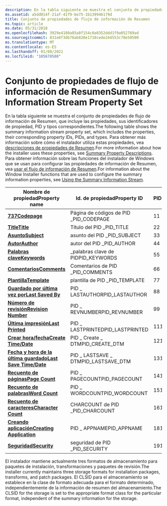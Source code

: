 ```yaml
---
description: En la tabla siguiente se muestra el conjunto de propiedades de flujo de información de Resumen, que incluye las propiedades, sus identificadores de propiedad, PID y tipos correspondientes.
ms.assetid: a5dd014f-21af-41f9-be75-1b139946179d
title: Conjunto de propiedades de flujo de información de Resumen
ms.topic: article
ms.date: 05/31/2018
ms.openlocfilehash: 3929e4180a85a8f154c0a0352ddd1f9a052769ad
ms.sourcegitcommit: 831e8f3db78ab820e1710cede244553c70e50500
ms.translationtype: MT
ms.contentlocale: es-ES
ms.lasthandoff: 01/08/2021
ms.locfileid: "105678588"
---
```

# <a name="summary-information-stream-property-set"></a><span data-ttu-id="d74b0-103">Conjunto de propiedades de flujo de información de Resumen</span><span class="sxs-lookup"><span data-stu-id="d74b0-103">Summary Information Stream Property Set</span></span>

<span data-ttu-id="d74b0-104">En la tabla siguiente se muestra el conjunto de propiedades de flujo de información de Resumen, que incluye las propiedades, sus identificadores de propiedad, PID y tipos correspondientes.</span><span class="sxs-lookup"><span data-stu-id="d74b0-104">The following table shows the summary information stream property set, which includes the properties, their corresponding property IDs, PIDs, and types.</span></span> <span data-ttu-id="d74b0-105">Para obtener más información sobre cómo el instalador utiliza estas propiedades, vea [descripciones de propiedades de Resumen](summary-property-descriptions.md).</span><span class="sxs-lookup"><span data-stu-id="d74b0-105">For more information about how the installer uses these properties, see [Summary Property Descriptions](summary-property-descriptions.md).</span></span> <span data-ttu-id="d74b0-106">Para obtener información sobre las funciones del instalador de Windows que se usan para configurar las propiedades de información de Resumen, vea [usar el flujo de información de Resumen](using-the-summary-information-stream.md).</span><span class="sxs-lookup"><span data-stu-id="d74b0-106">For information about the Window Installer functions that are used to configure the summary information properties, see [Using the Summary Information Stream](using-the-summary-information-stream.md).</span></span>



| <span data-ttu-id="d74b0-107">Nombre de propiedad</span><span class="sxs-lookup"><span data-stu-id="d74b0-107">Property name</span></span>                                                | <span data-ttu-id="d74b0-108">Id. de propiedad</span><span class="sxs-lookup"><span data-stu-id="d74b0-108">Property ID</span></span>        | <span data-ttu-id="d74b0-109">PID</span><span class="sxs-lookup"><span data-stu-id="d74b0-109">PID</span></span> | <span data-ttu-id="d74b0-110">Tipo</span><span class="sxs-lookup"><span data-stu-id="d74b0-110">Type</span></span>         |
|--------------------------------------------------------------|--------------------|-----|--------------|
| [<span data-ttu-id="d74b0-111">**737**</span><span class="sxs-lookup"><span data-stu-id="d74b0-111">**Codepage**</span></span>](codepage-summary.md)                         | <span data-ttu-id="d74b0-112">Página de códigos de PID \_</span><span class="sxs-lookup"><span data-stu-id="d74b0-112">PID\_CODEPAGE</span></span>      | <span data-ttu-id="d74b0-113">1</span><span class="sxs-lookup"><span data-stu-id="d74b0-113">1</span></span>   | <span data-ttu-id="d74b0-114">I2 de VT \_</span><span class="sxs-lookup"><span data-stu-id="d74b0-114">VT\_I2</span></span>       |
| [<span data-ttu-id="d74b0-115">**Title**</span><span class="sxs-lookup"><span data-stu-id="d74b0-115">**Title**</span></span>](title-summary.md)                               | <span data-ttu-id="d74b0-116">Título del PID \_</span><span class="sxs-lookup"><span data-stu-id="d74b0-116">PID\_TITLE</span></span>         | <span data-ttu-id="d74b0-117">2</span><span class="sxs-lookup"><span data-stu-id="d74b0-117">2</span></span>   | <span data-ttu-id="d74b0-118">VT \_ LPSTR</span><span class="sxs-lookup"><span data-stu-id="d74b0-118">VT\_LPSTR</span></span>    |
| [<span data-ttu-id="d74b0-119">**Asunto**</span><span class="sxs-lookup"><span data-stu-id="d74b0-119">**Subject**</span></span>](subject-summary.md)                           | <span data-ttu-id="d74b0-120">asunto del PID \_</span><span class="sxs-lookup"><span data-stu-id="d74b0-120">PID\_SUBJECT</span></span>       | <span data-ttu-id="d74b0-121">3</span><span class="sxs-lookup"><span data-stu-id="d74b0-121">3</span></span>   | <span data-ttu-id="d74b0-122">VT \_ LPSTR</span><span class="sxs-lookup"><span data-stu-id="d74b0-122">VT\_LPSTR</span></span>    |
| [<span data-ttu-id="d74b0-123">**Autor**</span><span class="sxs-lookup"><span data-stu-id="d74b0-123">**Author**</span></span>](author-summary.md)                             | <span data-ttu-id="d74b0-124">autor del PID \_</span><span class="sxs-lookup"><span data-stu-id="d74b0-124">PID\_AUTHOR</span></span>        | <span data-ttu-id="d74b0-125">4</span><span class="sxs-lookup"><span data-stu-id="d74b0-125">4</span></span>   | <span data-ttu-id="d74b0-126">VT \_ LPSTR</span><span class="sxs-lookup"><span data-stu-id="d74b0-126">VT\_LPSTR</span></span>    |
| [<span data-ttu-id="d74b0-127">**Palabras clave**</span><span class="sxs-lookup"><span data-stu-id="d74b0-127">**Keywords**</span></span>](keywords-summary.md)                         | <span data-ttu-id="d74b0-128">\_palabras clave de PID</span><span class="sxs-lookup"><span data-stu-id="d74b0-128">PID\_KEYWORDS</span></span>      | <span data-ttu-id="d74b0-129">5</span><span class="sxs-lookup"><span data-stu-id="d74b0-129">5</span></span>   | <span data-ttu-id="d74b0-130">VT \_ LPSTR</span><span class="sxs-lookup"><span data-stu-id="d74b0-130">VT\_LPSTR</span></span>    |
| [<span data-ttu-id="d74b0-131">**Comentarios**</span><span class="sxs-lookup"><span data-stu-id="d74b0-131">**Comments**</span></span>](comments-summary.md)                         | <span data-ttu-id="d74b0-132">Comentarios de PID \_</span><span class="sxs-lookup"><span data-stu-id="d74b0-132">PID\_COMMENTS</span></span>      | <span data-ttu-id="d74b0-133">6</span><span class="sxs-lookup"><span data-stu-id="d74b0-133">6</span></span>   | <span data-ttu-id="d74b0-134">VT \_ LPSTR</span><span class="sxs-lookup"><span data-stu-id="d74b0-134">VT\_LPSTR</span></span>    |
| [<span data-ttu-id="d74b0-135">**Plantilla**</span><span class="sxs-lookup"><span data-stu-id="d74b0-135">**Template**</span></span>](template-summary.md)                         | <span data-ttu-id="d74b0-136">plantilla de PID \_</span><span class="sxs-lookup"><span data-stu-id="d74b0-136">PID\_TEMPLATE</span></span>      | <span data-ttu-id="d74b0-137">7</span><span class="sxs-lookup"><span data-stu-id="d74b0-137">7</span></span>   | <span data-ttu-id="d74b0-138">VT \_ LPSTR</span><span class="sxs-lookup"><span data-stu-id="d74b0-138">VT\_LPSTR</span></span>    |
| [<span data-ttu-id="d74b0-139">**Guardado por última vez por**</span><span class="sxs-lookup"><span data-stu-id="d74b0-139">**Last Saved By**</span></span>](last-saved-by-summary.md)               | <span data-ttu-id="d74b0-140">PID \_ LASTAUTHOR</span><span class="sxs-lookup"><span data-stu-id="d74b0-140">PID\_LASTAUTHOR</span></span>    | <span data-ttu-id="d74b0-141">8</span><span class="sxs-lookup"><span data-stu-id="d74b0-141">8</span></span>   | <span data-ttu-id="d74b0-142">VT \_ LPSTR</span><span class="sxs-lookup"><span data-stu-id="d74b0-142">VT\_LPSTR</span></span>    |
| [<span data-ttu-id="d74b0-143">**Número de revisión**</span><span class="sxs-lookup"><span data-stu-id="d74b0-143">**Revision Number**</span></span>](revision-number-summary.md)           | <span data-ttu-id="d74b0-144">PID \_ REVNUMBER</span><span class="sxs-lookup"><span data-stu-id="d74b0-144">PID\_REVNUMBER</span></span>     | <span data-ttu-id="d74b0-145">9</span><span class="sxs-lookup"><span data-stu-id="d74b0-145">9</span></span>   | <span data-ttu-id="d74b0-146">VT \_ LPSTR</span><span class="sxs-lookup"><span data-stu-id="d74b0-146">VT\_LPSTR</span></span>    |
| [<span data-ttu-id="d74b0-147">**Última impresión**</span><span class="sxs-lookup"><span data-stu-id="d74b0-147">**Last Printed**</span></span>](last-printed-summary.md)                 | <span data-ttu-id="d74b0-148">PID \_ LASTPRINTED</span><span class="sxs-lookup"><span data-stu-id="d74b0-148">PID\_LASTPRINTED</span></span>   | <span data-ttu-id="d74b0-149">11</span><span class="sxs-lookup"><span data-stu-id="d74b0-149">11</span></span>  | <span data-ttu-id="d74b0-150">VT \_ FILETIME</span><span class="sxs-lookup"><span data-stu-id="d74b0-150">VT\_FILETIME</span></span> |
| [<span data-ttu-id="d74b0-151">**Crear hora/fecha**</span><span class="sxs-lookup"><span data-stu-id="d74b0-151">**Create Time/Date**</span></span>](create-time-date-summary.md)         | <span data-ttu-id="d74b0-152">PID \_ Create \_ DTM</span><span class="sxs-lookup"><span data-stu-id="d74b0-152">PID\_CREATE\_DTM</span></span>   | <span data-ttu-id="d74b0-153">12</span><span class="sxs-lookup"><span data-stu-id="d74b0-153">12</span></span>  | <span data-ttu-id="d74b0-154">VT \_ FILETIME</span><span class="sxs-lookup"><span data-stu-id="d74b0-154">VT\_FILETIME</span></span> |
| [<span data-ttu-id="d74b0-155">**Fecha y hora de la última guardado**</span><span class="sxs-lookup"><span data-stu-id="d74b0-155">**Last Save Time/Date**</span></span>](last-saved-time-date-summary.md)  | <span data-ttu-id="d74b0-156">PID \_ LASTSAVE \_ DTM</span><span class="sxs-lookup"><span data-stu-id="d74b0-156">PID\_LASTSAVE\_DTM</span></span> | <span data-ttu-id="d74b0-157">13</span><span class="sxs-lookup"><span data-stu-id="d74b0-157">13</span></span>  | <span data-ttu-id="d74b0-158">VT \_ FILETIME</span><span class="sxs-lookup"><span data-stu-id="d74b0-158">VT\_FILETIME</span></span> |
| [<span data-ttu-id="d74b0-159">**Recuento de páginas**</span><span class="sxs-lookup"><span data-stu-id="d74b0-159">**Page Count**</span></span>](page-count-summary.md)                     | <span data-ttu-id="d74b0-160">PID \_ PAGECOUNT</span><span class="sxs-lookup"><span data-stu-id="d74b0-160">PID\_PAGECOUNT</span></span>     | <span data-ttu-id="d74b0-161">14</span><span class="sxs-lookup"><span data-stu-id="d74b0-161">14</span></span>  | <span data-ttu-id="d74b0-162">VT \_ I4</span><span class="sxs-lookup"><span data-stu-id="d74b0-162">VT\_I4</span></span>       |
| [<span data-ttu-id="d74b0-163">**Recuento de palabras**</span><span class="sxs-lookup"><span data-stu-id="d74b0-163">**Word Count**</span></span>](word-count-summary.md)                     | <span data-ttu-id="d74b0-164">PID \_ WORDCOUNT</span><span class="sxs-lookup"><span data-stu-id="d74b0-164">PID\_WORDCOUNT</span></span>     | <span data-ttu-id="d74b0-165">15</span><span class="sxs-lookup"><span data-stu-id="d74b0-165">15</span></span>  | <span data-ttu-id="d74b0-166">VT \_ I4</span><span class="sxs-lookup"><span data-stu-id="d74b0-166">VT\_I4</span></span>       |
| [<span data-ttu-id="d74b0-167">**Recuento de caracteres**</span><span class="sxs-lookup"><span data-stu-id="d74b0-167">**Character Count**</span></span>](character-count-summary.md)           | <span data-ttu-id="d74b0-168">CHARCOUNT de PID \_</span><span class="sxs-lookup"><span data-stu-id="d74b0-168">PID\_CHARCOUNT</span></span>     | <span data-ttu-id="d74b0-169">16</span><span class="sxs-lookup"><span data-stu-id="d74b0-169">16</span></span>  | <span data-ttu-id="d74b0-170">VT \_ I4</span><span class="sxs-lookup"><span data-stu-id="d74b0-170">VT\_I4</span></span>       |
| [<span data-ttu-id="d74b0-171">**Creando aplicación**</span><span class="sxs-lookup"><span data-stu-id="d74b0-171">**Creating Application**</span></span>](creating-application-summary.md) | <span data-ttu-id="d74b0-172">PID \_ APPNAME</span><span class="sxs-lookup"><span data-stu-id="d74b0-172">PID\_APPNAME</span></span>       | <span data-ttu-id="d74b0-173">18</span><span class="sxs-lookup"><span data-stu-id="d74b0-173">18</span></span>  | <span data-ttu-id="d74b0-174">VT \_ LPSTR</span><span class="sxs-lookup"><span data-stu-id="d74b0-174">VT\_LPSTR</span></span>    |
| [<span data-ttu-id="d74b0-175">**Seguridad**</span><span class="sxs-lookup"><span data-stu-id="d74b0-175">**Security**</span></span>](security-summary.md)                         | <span data-ttu-id="d74b0-176">seguridad de PID \_</span><span class="sxs-lookup"><span data-stu-id="d74b0-176">PID\_SECURITY</span></span>      | <span data-ttu-id="d74b0-177">19</span><span class="sxs-lookup"><span data-stu-id="d74b0-177">19</span></span>  | <span data-ttu-id="d74b0-178">VT \_ I4</span><span class="sxs-lookup"><span data-stu-id="d74b0-178">VT\_I4</span></span>       |



 

<span data-ttu-id="d74b0-179">El instalador mantiene actualmente tres formatos de almacenamiento para paquetes de instalación, transformaciones y paquetes de revisión.</span><span class="sxs-lookup"><span data-stu-id="d74b0-179">The installer currently maintains three storage formats for installation packages, transforms, and patch packages.</span></span> <span data-ttu-id="d74b0-180">El CLSID para el almacenamiento se establece en la clase de formato adecuada para el formato determinado, independientemente de la información de resumen del almacenamiento.</span><span class="sxs-lookup"><span data-stu-id="d74b0-180">The CLSID for the storage is set to the appropriate format class for the particular format, independent of the summary information for the storage.</span></span>

 

 



